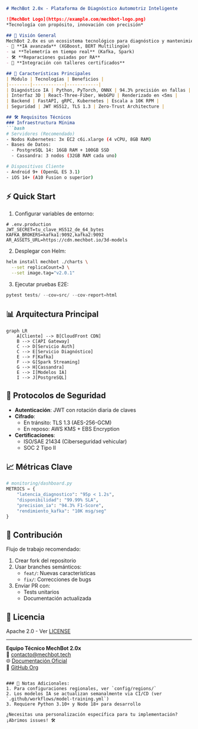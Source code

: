 ```markdown
# MechBot 2.0x - Plataforma de Diagnóstico Automotriz Inteligente

![MechBot Logo](https://example.com/mechbot-logo.png)  
*Tecnología con propósito, innovación con precisión*

## 📌 Visión General
MechBot 2.0x es un ecosistema tecnológico para diagnóstico y mantenimiento vehicular que combina:
- 🧠 **IA avanzada** (XGBoost, BERT Multilingüe)
- 📊 **Telemetría en tiempo real** (Kafka, Spark)
- 🛠️ **Reparaciones guiadas por RA**
- 🔗 **Integración con talleres certificados**

## 🚀 Características Principales
| Módulo | Tecnologías | Beneficios |
|--------|------------|------------|
| Diagnóstico IA | Python, PyTorch, ONNX | 94.3% precisión en fallas |
| Interfaz 3D | React-Three-Fiber, WebGPU | Renderizado en <5ms |
| Backend | FastAPI, gRPC, Kubernetes | Escala a 10K RPM |
| Seguridad | JWT HS512, TLS 1.3 | Zero-Trust Architecture |

## 🛠️ Requisitos Técnicos
### Infraestructura Mínima
```bash
# Servidores (Recomendado)
- Nodos Kubernetes: 3x EC2 c6i.xlarge (4 vCPU, 8GB RAM)
- Bases de Datos: 
  - PostgreSQL 14: 16GB RAM + 100GB SSD
  - Cassandra: 3 nodos (32GB RAM cada uno)

# Dispositivos Cliente
- Android 9+ (OpenGL ES 3.1)
- iOS 14+ (A10 Fusion o superior)
```

## ⚡ Quick Start
1. Configurar variables de entorno:
```env
# .env.production
JWT_SECRET=tu_clave_HS512_de_64_bytes
KAFKA_BROKERS=kafka1:9092,kafka2:9092
AR_ASSETS_URL=https://cdn.mechbot.io/3d-models
```

2. Desplegar con Helm:
```bash
helm install mechbot ./charts \
  --set replicaCount=3 \
  --set image.tag="v2.0.1"
```

3. Ejecutar pruebas E2E:
```python
pytest tests/ --cov=src/ --cov-report=html
```

## 📊 Arquitectura Principal
```mermaid
graph LR
    A[Cliente] --> B[CloudFront CDN]
    B --> C[API Gateway]
    C --> D[Servicio Auth]
    C --> E[Servicio Diagnóstico]
    E --> F[Kafka]
    F --> G[Spark Streaming]
    G --> H[Cassandra]
    E --> I[Modelos IA]
    I --> J[PostgreSQL]
```

## 🔐 Protocolos de Seguridad
- **Autenticación**: JWT con rotación diaria de claves
- **Cifrado**: 
  - En tránsito: TLS 1.3 (AES-256-GCM)
  - En reposo: AWS KMS + EBS Encryption
- **Certificaciones**:
  - ISO/SAE 21434 (Ciberseguridad vehicular)
  - SOC 2 Tipo II

## 📈 Métricas Clave
```python
# monitoring/dashboard.py
METRICS = {
    "latencia_diagnostico": "95p < 1.2s",
    "disponibilidad": "99.99% SLA",
    "precision_ia": "94.3% F1-Score",
    "rendimiento_kafka": "10K msg/seg"
}
```

## 🤝 Contribución
Flujo de trabajo recomendado:
1. Crear fork del repositorio
2. Usar branches semánticos:
   - `feat/`: Nuevas características
   - `fix/`: Correcciones de bugs
3. Enviar PR con:
   - Tests unitarios
   - Documentación actualizada

## 📄 Licencia
Apache 2.0 - Ver [LICENSE](LICENSE)

---
**Equipo Técnico MechBot 2.0x**  
📧 contacto@mechbot.tech  
🌐 [Documentación Oficial](https://docs.mechbot.tech/v2)  
🐙 [GitHub Org](https://github.com/mechbot-2x)
```

### 📌 Notas Adicionales:
1. Para configuraciones regionales, ver `config/regions/`
2. Los modelos IA se actualizan semanalmente via CI/CD (ver `.github/workflows/model-training.yml`)
3. Requiere Python 3.10+ y Node 18+ para desarrollo

¿Necesitas una personalización específica para tu implementación? ¡Abrimos issues! 🛠️
